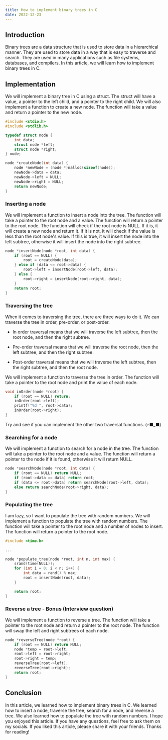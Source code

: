 ```yaml
---
title: How to implement binary trees in C
date: 2022-12-23
---
```


## Introduction

Binary trees are a data structure that is used to store data in a hierarchical manner. They are used to store data in a way that is easy to traverse and search. They are used in many applications such as file systems, databases, and compilers. In this article, we will learn how to implement binary trees in C.

## Implementation

We will implement a binary tree in C using a struct. The struct will have a value, a pointer to the left child, and a pointer to the right child. We will also implement a function to create a new node. The function will take a value and return a pointer to the new node.

```c
#include <stdio.h>
#include <stdlib.h>

typedef struct node {
    int data;
    struct node *left;
    struct node *right;
} node;

node *createNode(int data) {
    node *newNode = (node *)malloc(sizeof(node));
    newNode->data = data;
    newNode->left = NULL;
    newNode->right = NULL;
    return newNode;
}
```
### Inserting a node

We will implement a function to insert a node into the tree. The function will take a pointer to the root node and a value. The function will return a pointer to the root node. The function will check if the root node is NULL. If it is, it will create a new node and return it. If it is not, it will check if the value is less than the root node's value. If this is true, it will insert the node into the left subtree, otherwise it will insert the node into the right subtree.

```c
node *insertNode(node *root, int data) {
    if (root == NULL) {
        root = createNode(data);
    } else if (data <= root->data) {
        root->left = insertNode(root->left, data);
    } else {
        root->right = insertNode(root->right, data);
    }
    return root;
}

```

### Traversing the tree

When it comes to traversing the tree, there are three ways to do it. We can traverse the tree in order, pre-order, or post-order. 

- In order traversal means that we will traverse the left subtree, then the root node, and then the right subtree. 

- Pre-order traversal means that we will traverse the root node, then the left subtree, and then the right subtree. 

- Post-order traversal means that we will traverse the left subtree, then the right subtree, and then the root node. 

We will implement a function to traverse the tree in order. The function will take a pointer to the root node and print the value of each node.

```c
void inOrder(node *root) {
    if (root == NULL) return;
    inOrder(root->left);
    printf("%d ", root->data);
    inOrder(root->right);
}
```

Try and see if you can implement the other two traversal functions. (⌐■_■)

### Searching for a node

We will implement a function to search for a node in the tree. The function will take a pointer to the root node and a value. The function will return a pointer to the node if it is found, otherwise it will return NULL.

```c
node *searchNode(node *root, int data) {
    if (root == NULL) return NULL;
    if (root->data == data) return root;
    if (data <= root->data) return searchNode(root->left, data);
    else return searchNode(root->right, data);
}
```

### Populating the tree

I am lazy, so I want to populate the tree with random numbers. We will implement a function to populate the tree with random numbers. The function will take a pointer to the root node and a number of nodes to insert. The function will return a pointer to the root node.

```c
#include <time.h>

...

node *populate_tree(node *root, int n, int max) {
    srand(time(NULL));
    for (int i = 0; i < n; i++) {
        int data = rand() % max;
        root = insertNode(root, data);
    }

    return root;
}
```

### Reverse a tree - Bonus (Interview question)

We will implement a function to reverse a tree. The function will take a pointer to the root node and return a pointer to the root node. The function will swap the left and right subtrees of each node.

```c
node *reverseTree(node *root) {
    if (root == NULL) return NULL;
    node *temp = root->left;
    root->left = root->right;
    root->right = temp;
    reverseTree(root->left);
    reverseTree(root->right);
    return root;
}
```

## Conclusion

In this article, we learned how to implement binary trees in C. We learned how to insert a node, traverse the tree, search for a node, and reverse a tree. We also learned how to populate the tree with random numbers. I hope you enjoyed this article. If you have any questions, feel free to ask them on my socials. If you liked this article, please share it with your friends. Thanks for reading!






